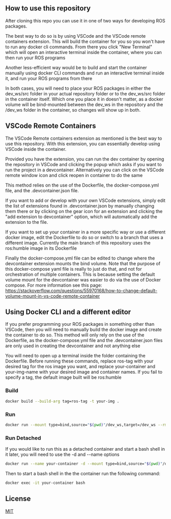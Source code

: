 ## How to use this repository
After cloning this repo you can use it in one of two ways for developing ROS packages. 

The best way to do so is by using VSCode and the VSCode remote containers extension. This will build the container for you so you won't have to run any docker cli commands. From there you click "New Terminal" which will open an interactive terminal inside the container, where you can then run your ROS programs

Another less-efficient way would be to build and start the container manually using docker CLI commands and run an interactive terminal inside it, and run your ROS programs from there

In both cases, you will need to place your ROS packages in either the dev_ws/src folder in your actual repository folder or to the dev_ws/src folder in the container itself. Which one you place it in doesn't matter, as a docker volume will be bind-mounted between the dev_ws in the repository and the /dev_ws folder in the container, so changes will show up in both. 

## VSCode Remote Containers
The VSCode Remote containers extension as mentioned is the best way to use this repository. With this extension, you can essentially develop using VSCode inside the container. 

Provided you have the extension, you can run the dev container by opening the repository in VSCode and clicking the popup which asks if you want to run the project in a devcontainer. Alternatively you can click on the VSCode remote window icon and click reopen in container to do the same

This method relies on the use of the Dockerfile, the docker-compose.yml file, and the .devcontainer.json file. 

If you want to add or develop with your own VSCode extensions, simply edit the list of extensions found in .devcontainer.json by manually changing them there or by clicking on the gear icon for an extension and clicking the "add extension to devcontainer" option, which will automatically add the extension to the file.

If you want to set up your container in a more specific way or use a different docker image, edit the Dockerfile to do so or switch to a branch that uses a different image. Currently the main branch of this repository uses the ros:humble image in its Dockerfile

Finally the docker-compose.yml file can be edited to change where the devcontainer extension mounts the bind volume. Note that the purpose of this docker-compose yaml file is really to just do that, and not for orchestration of multiple containers. This is because setting the default volume mount for the devcontainer was easier to do via the use of Docker compose. For more information see this page: https://stackoverflow.com/questions/55970168/how-to-change-default-volume-mount-in-vs-code-remote-container

## Using Docker CLI and a different editor

If you prefer programming your ROS packages in something other than VSCode, then you will need to manually build the docker image and create the container to do so. This method will only rely on the use of the Dockerfile, as the docker-compose.yml file and the .devcontainer.json files are only used in creating the devcontainer and not anything else

You will need to open up a terminal inside the folder containing the Dockerfile. Before running these commands, replace ros-tag with your desired tag for the ros image you want, and replace your-container and your-img-name with your desired image and container names. If you fail to specify a tag, the default image built will be ros:humble

### Build

```bash
docker build --build-arg tag=ros-tag -t your-img .
```
### Run

```bash
docker run --mount type=bind,source="$(pwd)"/dev_ws,target=/dev_ws --rm -it your-img bash
```
### Run Detached
If you would like to run this as a detached container and start a bash shell in it later, you will need to use the -d and --name options

```bash
docker run --name your-container -d --mount type=bind,source="$(pwd)"/dev_ws,target=/dev_ws --rm -it your-img bash
```
Then to start a bash shell in the the container run the following command:

```bash
docker exec -it your-container bash
```

## License
[MIT](https://choosealicense.com/licenses/mit/)
